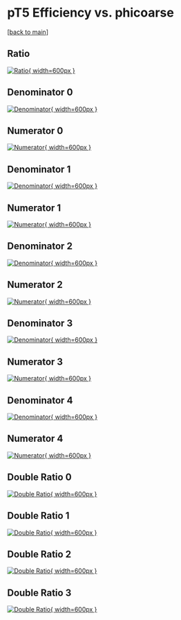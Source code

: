 # pT5 Efficiency vs. phicoarse

[[back to main](./)]



## Ratio

[![Ratio](../mtv/var/pT5_base_11_0_eff_phicoarse.png){ width=600px }](../mtv/var/pT5_base_11_0_eff_phicoarse.pdf)

## Denominator 0

[![Denominator](../mtv/den/pT5_base_11_0_eff_phicoarse_den0.png){ width=600px }](../mtv/den/pT5_base_11_0_eff_phicoarse_den0.pdf)

## Numerator 0

[![Numerator](../mtv/num/pT5_base_11_0_eff_phicoarse_num0.png){ width=600px }](../mtv/num/pT5_base_11_0_eff_phicoarse_num0.pdf)

## Denominator 1

[![Denominator](../mtv/den/pT5_base_11_0_eff_phicoarse_den1.png){ width=600px }](../mtv/den/pT5_base_11_0_eff_phicoarse_den1.pdf)

## Numerator 1

[![Numerator](../mtv/num/pT5_base_11_0_eff_phicoarse_num1.png){ width=600px }](../mtv/num/pT5_base_11_0_eff_phicoarse_num1.pdf)

## Denominator 2

[![Denominator](../mtv/den/pT5_base_11_0_eff_phicoarse_den2.png){ width=600px }](../mtv/den/pT5_base_11_0_eff_phicoarse_den2.pdf)

## Numerator 2

[![Numerator](../mtv/num/pT5_base_11_0_eff_phicoarse_num2.png){ width=600px }](../mtv/num/pT5_base_11_0_eff_phicoarse_num2.pdf)

## Denominator 3

[![Denominator](../mtv/den/pT5_base_11_0_eff_phicoarse_den3.png){ width=600px }](../mtv/den/pT5_base_11_0_eff_phicoarse_den3.pdf)

## Numerator 3

[![Numerator](../mtv/num/pT5_base_11_0_eff_phicoarse_num3.png){ width=600px }](../mtv/num/pT5_base_11_0_eff_phicoarse_num3.pdf)

## Denominator 4

[![Denominator](../mtv/den/pT5_base_11_0_eff_phicoarse_den4.png){ width=600px }](../mtv/den/pT5_base_11_0_eff_phicoarse_den4.pdf)

## Numerator 4

[![Numerator](../mtv/num/pT5_base_11_0_eff_phicoarse_num4.png){ width=600px }](../mtv/num/pT5_base_11_0_eff_phicoarse_num4.pdf)

## Double Ratio 0

[![Double Ratio](../mtv/ratio/pT5_base_11_0_eff_phicoarse_ratio0.png){ width=600px }](../mtv/ratio/pT5_base_11_0_eff_phicoarse_ratio0.pdf)

## Double Ratio 1

[![Double Ratio](../mtv/ratio/pT5_base_11_0_eff_phicoarse_ratio1.png){ width=600px }](../mtv/ratio/pT5_base_11_0_eff_phicoarse_ratio1.pdf)

## Double Ratio 2

[![Double Ratio](../mtv/ratio/pT5_base_11_0_eff_phicoarse_ratio2.png){ width=600px }](../mtv/ratio/pT5_base_11_0_eff_phicoarse_ratio2.pdf)

## Double Ratio 3

[![Double Ratio](../mtv/ratio/pT5_base_11_0_eff_phicoarse_ratio3.png){ width=600px }](../mtv/ratio/pT5_base_11_0_eff_phicoarse_ratio3.pdf)

